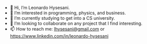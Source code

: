 - 👋 Hi, I’m Leonardo Hysesani.
- 👀 I’m interested in programming, physics, and business.
- 🌱 I’m currently studying to get into a CS university.
- 💞️ I’m looking to collaborate on any project that I find interesting.
- 📫 How to reach me: lhysesani@gmail.com or https://www.linkedin.com/in/leonardo-hysesani

<!---
LeonardoHysesani/LeonardoHysesani is a ✨ special ✨ repository because its `README.md` (this file) appears on your GitHub profile.
You can click the Preview link to take a look at your changes.
--->
